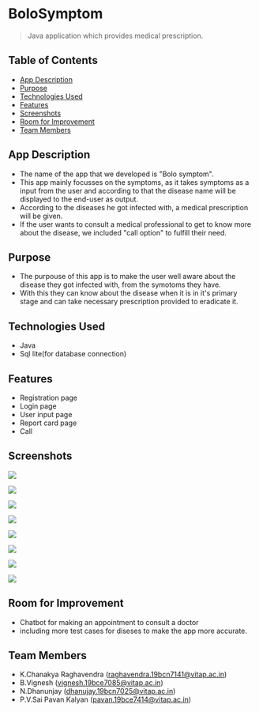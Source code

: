 # BoloSymptom
>Java application which provides medical prescription.

## Table of Contents
* [App Description](#app-description)
* [Purpose](#purpose)
* [Technologies Used](#technologies-used)
* [Features](#features)
* [Screenshots](#screenshots)
* [Room for Improvement](#room-for-improvement)
* [Team Members](#team-members)

## App Description
- The name of the app that we developed is "Bolo symptom". 
- This app mainly focusses on the symptoms, as it takes symptoms as a input from the user and according to that the disease name will be displayed to the end-user as output.
- According to the diseases he got infected with, a medical prescription will be given.
- If the user wants to consult a medical professional to get to know more about the disease, we included "call option" to fulfill their need.

## Purpose
- The purpouse of this app is to make the user  well aware about the disease they got infected with, from the symotoms they have.
- With this they can know about the disease when it is in it's primary stage and can take necessary prescription provided to eradicate it. 

## Technologies Used
- Java
- Sql lite(for database connection)

## Features
- Registration page
- Login page
- User input page
- Report card page
- Call

## Screenshots
![](./Screenshot_20210926-184724.jpg)

![](./Screenshot_20210926-190149.jpg)

![](./Screenshot_20210926-190225.jpg)

![](./Screenshot_20210926-185027.jpg)

![](./Screenshot_20210926-185041.jpg)

![](./Screenshot_20210926-185750.jpg)

![](./Screenshot_20210926-185826.jpg)

![](./Screenshot_20210926-185831.jpg)


## Room for Improvement
- Chatbot for making an appointment to consult a doctor 
- including more test cases for diseses to make the app more accurate.

## Team Members
- K.Chanakya Raghavendra (raghavendra.19bcn7141@vitap.ac.in)
- B.Vignesh (vignesh.19bce7085@vitap.ac.in)
- N.Dhanunjay (dhanujay.19bcn7025@vitap.ac.in)
- P.V.Sai Pavan Kalyan (pavan.19bce7414@vitap.ac.in)
